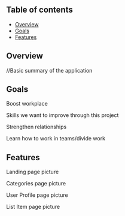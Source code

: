 ## Table of contents
* [Overview](#overview)
* [Goals](#goals)
* [Features](#features)

## Overview
//Basic summary of the application

## Goals
Boost workplace 

Skills we want to improve through this project

Strengthen relationships 

Learn how to work in teams/divide work

## Features

Landing page picture

Categories page picture 

User Profile page picture

List Item page picture
